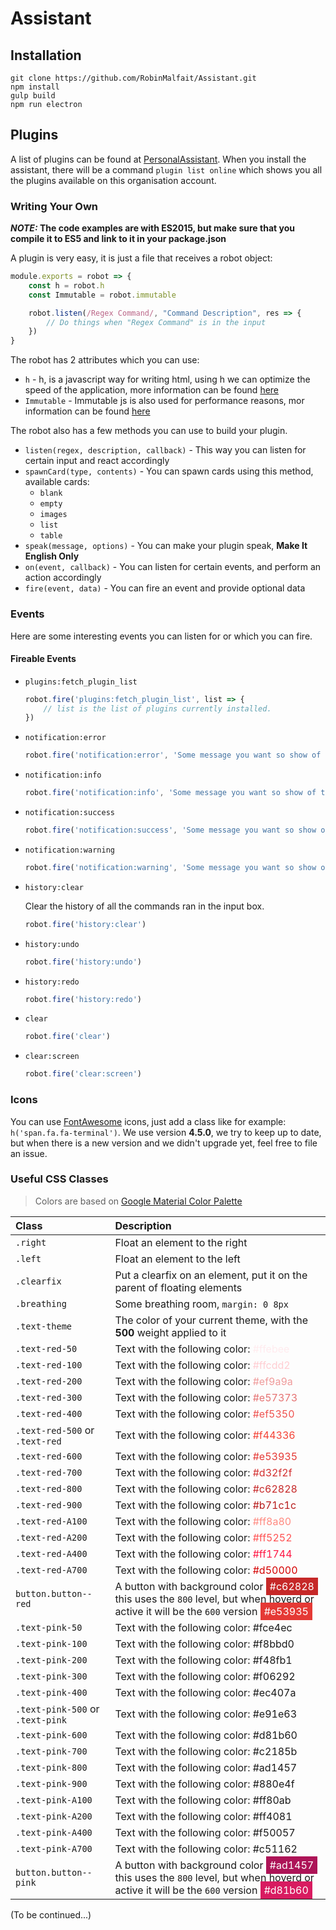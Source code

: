 # Assistant

## Installation

```
git clone https://github.com/RobinMalfait/Assistant.git
npm install
gulp build
npm run electron
```

## Plugins

A list of plugins can be found at [PersonalAssistant](https://github.com/PersonalAssistant). When you install the assistant, there will be a command `plugin list online` which shows you all the plugins available on this organisation account.

### Writing Your Own

**_NOTE:_ The code examples are with ES2015, but make sure that you compile it to ES5 and link to it in your package.json**

A plugin is very easy, it is just a file that receives a robot object:

```js
module.exports = robot => {
    const h = robot.h
    const Immutable = robot.immutable

    robot.listen(/Regex Command/, "Command Description", res => {
        // Do things when "Regex Command" is in the input
    })
}
```

The robot has 2 attributes which you can use:

- `h` - h, is a javascript way for writing html, using h we can optimize the speed of the application, more information can be found [here](https://github.com/Matt-Esch/virtual-dom)
- `Immutable` - Immutable js is also used for performance reasons, mor information can be found [here](https://facebook.github.io/immutable-js/docs/#/)

The robot also has a few methods you can use to build your plugin.

- `listen(regex, description, callback)` - This way you can listen for certain input and react accordingly
- `spawnCard(type, contents)` - You can spawn cards using this method, available cards:
    - `blank`
    - `empty`
    - `images`
    - `list`
    - `table`
- `speak(message, options)` - You can make your plugin speak, **Make It English Only**
- `on(event, callback)` - You can listen for certain events, and perform an action accordingly
- `fire(event, data)` - You can fire an event and provide optional data

### Events

Here are some interesting events you can listen for or which you can fire.

#### Fireable Events

- `plugins:fetch_plugin_list`

    ```js
    robot.fire('plugins:fetch_plugin_list', list => {
        // list is the list of plugins currently installed.
    })
    ```

- `notification:error`

    ```js
    robot.fire('notification:error', 'Some message you want so show of type error')
    ```

- `notification:info`

    ```js
    robot.fire('notification:info', 'Some message you want so show of type info')
    ```

- `notification:success`

    ```js
    robot.fire('notification:success', 'Some message you want so show of type success')
    ```

- `notification:warning`

    ```js
    robot.fire('notification:warning', 'Some message you want so show of type warning')
    ```

- `history:clear`

    Clear the history of all the commands ran in the input box.

    ```js
    robot.fire('history:clear')
    ```

- `history:undo`

    ```js
    robot.fire('history:undo')
    ```

- `history:redo`

    ```js
    robot.fire('history:redo')
    ```

- `clear`

    ```js
    robot.fire('clear')
    ```

- `clear:screen`

    ```js
    robot.fire('clear:screen')
    ```

### Icons

You can use [FontAwesome](http://fontawesome.io) icons, just add a class like for example: `h('span.fa.fa-terminal')`. We use version **4.5.0**, we try to keep up to date, but when there is a new version and we didn't upgrade yet, feel free to file an issue.

### Useful CSS Classes

> Colors are based on [Google Material Color Palette](https://www.google.com/design/spec/style/color.html#color-color-palette)

| Class | Description |
| :---- | :---------- |
| `.right` | Float an element to the right |
| `.left` | Float an element to the left |
| `.clearfix` | Put a clearfix on an element, put it on the parent of floating elements |
| `.breathing` | Some breathing room, `margin: 0 8px` |
| `.text-theme` | The color of your current theme, with the **500** weight applied to it |
| `.text-red-50` | Text with the following color: <font style="color: #ffebee;">#ffebee</font> |
| `.text-red-100` | Text with the following color: <font style="color: #ffcdd2;">#ffcdd2</font> |
| `.text-red-200` | Text with the following color: <font style="color: #ef9a9a;">#ef9a9a</font> |
| `.text-red-300` | Text with the following color: <font style="color: #e57373;">#e57373</font> |
| `.text-red-400` | Text with the following color: <font style="color: #ef5350;">#ef5350</font> |
| `.text-red-500` or `.text-red` | Text with the following color: <font style="color: #f44336;">#f44336</font> |
| `.text-red-600` | Text with the following color: <font style="color: #e53935;">#e53935</font> |
| `.text-red-700` | Text with the following color: <font style="color: #d32f2f;">#d32f2f</font> |
| `.text-red-800` | Text with the following color: <font style="color: #c62828;">#c62828</font> |
| `.text-red-900` | Text with the following color: <font style="color: #b71c1c;">#b71c1c</font> |
| `.text-red-A100` | Text with the following color: <font style="color: #ff8a80;">#ff8a80</font> |
| `.text-red-A200` | Text with the following color: <font style="color: #ff5252;">#ff5252</font> |
| `.text-red-A400` | Text with the following color: <font style="color: #ff1744;">#ff1744</font> |
| `.text-red-A700` | Text with the following color: <font style="color: #d50000;">#d50000</font> |
| `button.button--red` | A button with background color <font style="color: white; padding: 4px 6px;background-color: #c62828;">#c62828</font> this uses the `800` level, but when hoverd or active it will be the `600` version <font style="color: white; padding: 4px 6px;background-color: #e53935;">#e53935</font> |
| `.text-pink-50` | Text with the following color: <font style="color: ##fce4ec;">#fce4ec</font> |
| `.text-pink-100` | Text with the following color: <font style="color: ##f8bbd0;">#f8bbd0</font> |
| `.text-pink-200` | Text with the following color: <font style="color: ##f48fb1;">#f48fb1</font> |
| `.text-pink-300` | Text with the following color: <font style="color: ##f06292;">#f06292</font> |
| `.text-pink-400` | Text with the following color: <font style="color: ##ec407a;">#ec407a</font> |
| `.text-pink-500` or `.text-pink` | Text with the following color: <font style="color: ##e91e63;">#e91e63</font> |
| `.text-pink-600` | Text with the following color: <font style="color: ##d81b60;">#d81b60</font> |
| `.text-pink-700` | Text with the following color: <font style="color: ##c2185b;">#c2185b</font> |
| `.text-pink-800` | Text with the following color: <font style="color: ##ad1457;">#ad1457</font> |
| `.text-pink-900` | Text with the following color: <font style="color: ##880e4f;">#880e4f</font> |
| `.text-pink-A100` | Text with the following color: <font style="color: ##ff80ab;">#ff80ab</font> |
| `.text-pink-A200` | Text with the following color: <font style="color: ##ff4081;">#ff4081</font> |
| `.text-pink-A400` | Text with the following color: <font style="color: ##f50057;">#f50057</font> |
| `.text-pink-A700` | Text with the following color: <font style="color: ##c51162;">#c51162</font> |
| `button.button--pink` | A button with background color <font style="color: white; padding: 4px 6px;background-color: #ad1457;">#ad1457</font> this uses the `800` level, but when hoverd or active it will be the `600` version <font style="color: white; padding: 4px 6px;background-color: #d81b60;">#d81b60</font> |

(To be continued...)